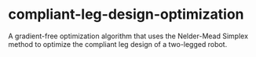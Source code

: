 # compliant-leg-design-optimization
A gradient-free optimization algorithm that uses the Nelder-Mead Simplex method to optimize the compliant leg design of a two-legged robot.
